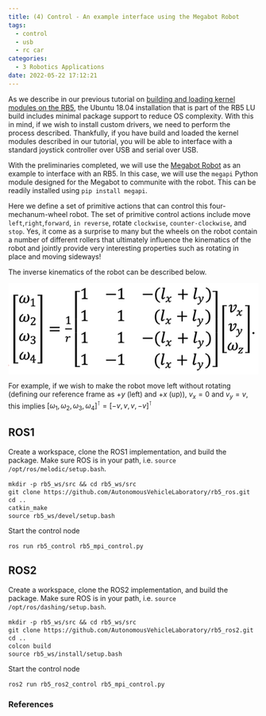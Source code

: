 ```yaml
---
title: (4) Control - An example interface using the Megabot Robot
tags:
  - control
  - usb
  - rc car
categories:
  - 3 Robotics Applications
date: 2022-05-22 17:12:21
---
```


As we describe in our previous tutorial on [building and loading kernel modules on the RB5](https://autonomousvehiclelaboratory.github.io/RB5_Robotics_Tutorials/2022/05/18/2%20Accessing%20Devices/building-and-loading-kernel-modules/), the Ubuntu 18.04 installation that is part of the RB5 LU build includes minimal package support to reduce OS complexity. With this in mind, if we wish to install custom drivers, we need to perform the process described. Thankfully, if you have build and loaded the kernel modules described in our tutorial, you will be able to interface with a standard joystick controller over USB and serial over USB.

With the preliminaries completed, we will use the [Megabot Robot](https://store.makeblock.com/products/makeblock-mbot-mega-robot-kit) as an example to interface with an RB5. In this case, we will use the `megapi` Python module designed for the Megabot to communite with the robot. This can be readily installed using `pip install megapi`.

Here we define a set of primitive actions that can control this four-mechanum-wheel robot. The set of primitive control actions include move `left`,`right`,`forward`, `in reverse`, rotate `clockwise`, `counter-clockwise`, and `stop`. Yes, it come as a surprise to many but the wheels on the robot contain a number of different rollers that ultimately influence the kinematics of the robot and jointly provide very interesting properties such as rotating in place and moving sideways!

The inverse kinematics of the robot can be described below.

 <img src="./control-example/inverse.png" align="center" />



For example, if we wish to make the robot move left without rotating (defining our reference frame as $+y$ (left) and $+x$ (up)), $v_x=0$ and $v_y=v$, this implies $[\omega_1, \omega_2, \omega_3, \omega_4]^\intercal = [-v, v, v, -v]^\intercal$

## ROS1 

Create a workspace, clone the ROS1 implementation, and build the package. Make sure ROS is in your path, i.e. `source /opt/ros/melodic/setup.bash`. 

```
mkdir -p rb5_ws/src && cd rb5_ws/src
git clone https://github.com/AutonomousVehicleLaboratory/rb5_ros.git
cd ..
catkin_make
source rb5_ws/devel/setup.bash 
```

Start the control node

```
ros run rb5_control rb5_mpi_control.py
```



## ROS2

Create a workspace, clone the ROS2 implementation, and build the package. Make sure ROS is in your path, i.e. `source /opt/ros/dashing/setup.bash`. 

```
mkdir -p rb5_ws/src && cd rb5_ws/src
git clone https://github.com/AutonomousVehicleLaboratory/rb5_ros2.git
cd ..
colcon build
source rb5_ws/install/setup.bash 
```

Start the control node

```
ros2 run rb5_ros2_control rb5_mpi_control.py
```






### References

